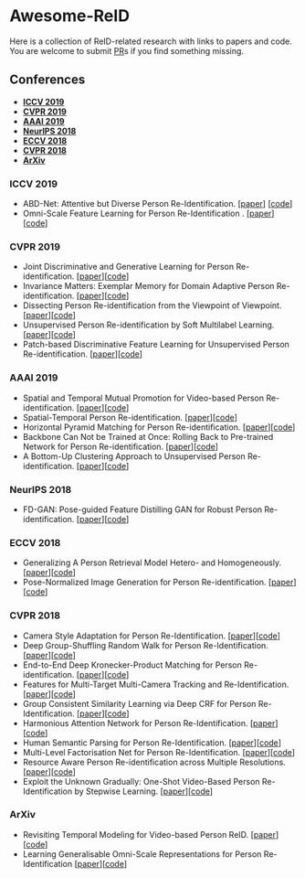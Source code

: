 # Awesome-ReID
Here is a collection of ReID-related research with links to papers and code. You are welcome to submit [PR](https://help.github.com/articles/creating-a-pull-request/)s if you find something missing.

## Conferences
- **[ICCV 2019](#iccv-2019)**
- **[CVPR 2019](#cvpr-2019)**
- **[AAAI 2019](#aaai-2019)**
- **[NeurIPS 2018](#neurips-2018)**
- **[ECCV 2018](#eccv-2018)**
- **[CVPR 2018](#cvpr-2018)**
- **[ArXiv](#arxiv)**


### ICCV 2019
- ABD-Net: Attentive but Diverse Person Re-Identification. [[paper](https://arxiv.org/abs/1908.01114)] [[code](https://github.com/TAMU-VITA/ABD-Net)]
- Omni-Scale Feature Learning for Person Re-Identification
. [[paper](https://arxiv.org/abs/1905.00953)] [[code](https://github.com/KaiyangZhou/deep-person-reid)]


### CVPR 2019
- Joint Discriminative and Generative Learning for Person Re-identification. [[paper](https://arxiv.org/abs/1904.07223)][[code](https://github.com/NVlabs/DG-Net)]
- Invariance Matters: Exemplar Memory for Domain Adaptive Person Re-identification. [[paper](https://arxiv.org/abs/1904.01990)][[code](https://github.com/zhunzhong07/ECN)]
- Dissecting Person Re-identification from the Viewpoint of Viewpoint. [[paper](https://arxiv.org/abs/1812.02162)][[code](https://github.com/sxzrt/Dissecting-Person-Re-ID-from-the-Viewpoint-of-Viewpoint)]
- Unsupervised Person Re-identification by Soft Multilabel Learning. [[paper](https://arxiv.org/abs/1903.06325)][[code](https://github.com/KovenYu/MAR)]
- Patch-based Discriminative Feature Learning for Unsupervised Person Re-identification. [[paper](https://kovenyu.com/publication/2019-cvpr-pedal/)][[code](https://github.com/QizeYang/PAUL)]


### AAAI 2019
- Spatial and Temporal Mutual Promotion for Video-based Person Re-identification. [[paper](https://arxiv.org/abs/1812.10305)][[code](https://github.com/yolomax/person-reid-lib)]
- Spatial-Temporal Person Re-identification. [[paper](https://arxiv.org/abs/1812.03282)][[code](https://github.com/Wanggcong/Spatial-Temporal-Re-identification)]
- Horizontal Pyramid Matching for Person Re-identification. [[paper](https://arxiv.org/abs/1804.05275)][[code](https://github.com/OasisYang/HPM)]
- Backbone Can Not be Trained at Once: Rolling Back to Pre-trained Network for Person Re-identification. [[paper](https://arxiv.org/abs/1901.06140)][[code](https://github.com/youngminPIL/rollback)]
- A Bottom-Up Clustering Approach to Unsupervised Person Re-identification. [[paper](https://vana77.github.io/vana77.github.io/images/AAAI19.pdf)][[code](https://github.com/vana77/Bottom-up-Clustering-Person-Re-identification)]

### NeurIPS 2018
- FD-GAN: Pose-guided Feature Distilling GAN for Robust Person Re-identification. [[paper](https://arxiv.org/abs/1810.02936)][[code](https://github.com/yxgeee/FD-GAN)]

### ECCV 2018
- Generalizing A Person Retrieval Model Hetero- and Homogeneously. [[paper](http://openaccess.thecvf.com/content_ECCV_2018/papers/Zhun_Zhong_Generalizing_A_Person_ECCV_2018_paper.pdf)][[code](https://github.com/zhunzhong07/HHL)]
- Pose-Normalized Image Generation for Person Re-identification. [[paper](https://arxiv.org/abs/1712.02225)][[code](https://github.com/naiq/PN_GAN)]

### CVPR 2018
- Camera Style Adaptation for Person Re-Identification. [[paper](https://arxiv.org/abs/1711.10295)][[code](https://github.com/zhunzhong07/CamStyle)]
- Deep Group-Shuffling Random Walk for Person Re-Identification. [[paper](https://arxiv.org/abs/1807.11178)][[code](https://github.com/YantaoShen/kpm_rw_person_reid)]
- End-to-End Deep Kronecker-Product Matching for Person Re-identification. [[paper](https://arxiv.org/abs/1807.11182)][[code](https://github.com/YantaoShen/kpm_rw_person_reid)]
- Features for Multi-Target Multi-Camera Tracking and Re-Identification. [[paper](https://arxiv.org/abs/1803.10859)][[code](https://github.com/ergysr/DeepCC)]
- Group Consistent Similarity Learning via Deep CRF for Person Re-Identification. [[paper](http://openaccess.thecvf.com/content_cvpr_2018/papers/Chen_Group_Consistent_Similarity_CVPR_2018_paper.pdf)][[code](https://github.com/dapengchen123/crf_affinity)]
- Harmonious Attention Network for Person Re-Identification. [[paper](https://arxiv.org/abs/1802.08122)][[code](https://github.com/KaiyangZhou/deep-person-reid)]
- Human Semantic Parsing for Person Re-Identification. [[paper](https://arxiv.org/abs/1804.00216)][[code](https://github.com/emrahbasaran/SPReID)]
- Multi-Level Factorisation Net for Person Re-Identification. [[paper](https://arxiv.org/abs/1803.09132)][[code](https://github.com/KaiyangZhou/deep-person-reid)]
-  Resource Aware Person Re-identification across Multiple Resolutions. [[paper](https://arxiv.org/abs/1805.08805)][[code](https://github.com/mileyan/DARENet)]
- Exploit the Unknown Gradually: One-Shot Video-Based Person Re-Identification by Stepwise Learning. [[paper](https://yu-wu.net/pdf/CVPR2018_Exploit-Unknown-Gradually.pdf)][[code](https://github.com/Yu-Wu/Exploit-Unknown-Gradually)]

### ArXiv
- Revisiting Temporal Modeling for Video-based Person ReID. [[paper](https://arxiv.org/abs/1805.02104)][[code](https://github.com/jiyanggao/Video-Person-ReID)]
- Learning Generalisable Omni-Scale Representations for Person Re-Identification [[paper](https://arxiv.org/abs/1910.06827)][[code](https://github.com/KaiyangZhou/deep-person-reid)]
